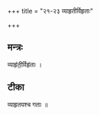+++
title = "२१-२३ व्याहृतीर्विहृताः"

+++
## मन्त्रः

व्याहृ॑ती॒र्विहृ॑ताः ।

## टीका
व्याहृतयश्च गताः ॥

